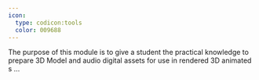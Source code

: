 ```yaml
---
icon:
  type: codicon:tools
  color: 009688
---
```


The purpose of this module is to give a student the practical knowledge to prepare 3D Model and audio digital assets for use in rendered 3D animated s ... 
